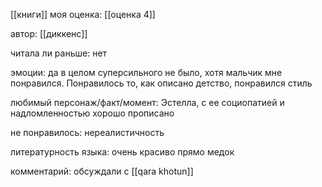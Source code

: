[[книги]]
моя оценка: [[оценка 4]]

автор: [[диккенс]]

читала ли раньше: нет

эмоции: да в целом суперсильного не было, хотя мальчик мне понравился. 
Понравилось то, как описано детство, понравился стиль

любимый персонаж/факт/момент: Эстелла, с ее социопатией и надломленностью хорошо прописано

не понравилось: нереалистичность

литературность языка: очень красиво прямо медок

комментарий: обсуждали с [[qara khotun]]
